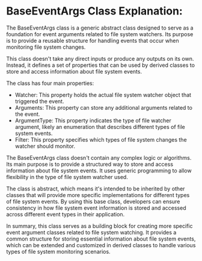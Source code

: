 # BaseEventArgs Class Explanation:

The BaseEventArgs class is a generic abstract class designed to serve as a foundation for event arguments related to file system watchers. Its purpose is to provide a reusable structure for handling events that occur when monitoring file system changes.

This class doesn't take any direct inputs or produce any outputs on its own. Instead, it defines a set of properties that can be used by derived classes to store and access information about file system events.

The class has four main properties:

- Watcher: This property holds the actual file system watcher object that triggered the event.
- Arguments: This property can store any additional arguments related to the event.
- ArgumentType: This property indicates the type of file watcher argument, likely an enumeration that describes different types of file system events.
- Filter: This property specifies which types of file system changes the watcher should monitor.

The BaseEventArgs class doesn't contain any complex logic or algorithms. Its main purpose is to provide a structured way to store and access information about file system events. It uses generic programming to allow flexibility in the type of file system watcher used.

The class is abstract, which means it's intended to be inherited by other classes that will provide more specific implementations for different types of file system events. By using this base class, developers can ensure consistency in how file system event information is stored and accessed across different event types in their application.

In summary, this class serves as a building block for creating more specific event argument classes related to file system watching. It provides a common structure for storing essential information about file system events, which can be extended and customized in derived classes to handle various types of file system monitoring scenarios.
